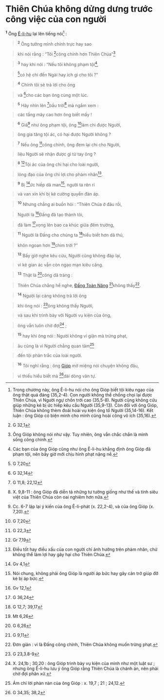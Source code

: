 # Thiên Chúa không dửng dưng trước công việc của con người
<sup><b>1</b></sup> Ông [Ê-li-hu]() lại lên tiếng nói[^1] :


> <sup><b>2</b></sup> Ông tưởng mình chính trực hay sao
>


> khi nói rằng : “Tôi [^1*]công chính hơn Thiên Chúa”[^2]
>


> <sup><b>3</b></sup> hay khi nói : “Nếu tôi không phạm tội[^3],
>


> [^2*]có hệ chi đến Ngài hay ích gì cho tôi ?”
>


> <sup><b>4</b></sup> Chính tôi sẽ trả lời cho ông
>


> và [^3*]cho các bạn ông cùng một lúc.
>


> <sup><b>5</b></sup> Hãy nhìn lên [^4*]bầu trời[^4] mà ngắm xem :
>


> các tầng mây cao hơn ông biết mấy !
>


> <sup><b>6</b></sup> Giả[^5] như ông phạm tội, ông [^5*]làm chi được Người,
>


> ông gia tăng tội ác, có hại được Người không ?
>


> <sup><b>7</b></sup> Nếu ông [^6*]công chính, ông đem lại chi cho Người,
>


> liệu Người sẽ nhận được gì từ tay ông ?
>


> <sup><b>8</b></sup> [^7*]Tội ác của ông chỉ hại cho loài người,
>


> lòng đạo của ông chỉ lợi cho phàm nhân[^6].
>


> <sup><b>9</b></sup> Bị [^8*]ức hiếp dã man[^7], người ta rên rỉ
>


> và van xin khi bị kẻ cường quyền đàn áp.
>


> <sup><b>10</b></sup> Nhưng chẳng ai buồn hỏi : “Thiên Chúa ở đâu rồi,
>


> Người là [^9*]Đấng đã tạo thành tôi,
>


> đã làm [^10*]vọng lên bao ca khúc giữa đêm trường,
>


> <sup><b>11</b></sup> Người là Đấng cho chúng ta [^11*]hiểu biết hơn dã thú,
>


> khôn ngoan hơn [^12*]chim trời ?”
>


> <sup><b>12</b></sup> Bấy giờ nghe kêu cứu, Người cũng không đáp lại,
>


> vì kẻ gian ác vẫn còn ngạo mạn kiêu căng.
>


> <sup><b>13</b></sup> Thật là [^13*]công dã tràng :
>


> Thiên Chúa chẳng hề nghe, [Đấng Toàn Năng]() [^14*]không thấy[^8].
>


> <sup><b>14</b></sup> Người lại càng không trả lời ông
>


> khi ông nói : [^15*]ông không thấy Người,
>


> và sau khi trình bày với Người vụ kiện của ông,
>


> ông vẫn luôn chờ đợi[^9] ;
>


> <sup><b>15</b></sup> hay khi ông nói : Người không vì giận mà trừng phạt,
>


> âu cũng là vì Người chẳng quan tâm[^10]
>


> đến tội phản trắc của loài người.
>


> <sup><b>16</b></sup> Tôi nghĩ rằng : ông [Gióp]() mở miệng nói chuyện không đâu,
>


> vì thiếu hiểu biết mà [^16*]dài dòng văn tự.
>

[^1]: Trong chương này, ông Ê-li-hu nói cho ông Gióp biết tội kiêu ngạo của ông thật quá đáng (35,2-4). Con người không thể chống chọi lại được Thiên Chúa, vì Người ngự chốn trời cao (35,5-8). Người cũng không cứu giúp những kẻ bị ức hiếp kêu cầu Người (35,9-13). Còn đối với ông Gióp, Thiên Chúa không thèm đoái hoài vụ kiện ông tố Người (35,14-16). Kết luận : ông Gióp có biện minh cho mình cũng hoài công vô ích (35,16).
[^2]: Ông Gióp không nói như vậy. Tuy nhiên, ông vẫn chắc chắn là mình sống công chính.
[^3]: Các bạn của ông Gióp cũng như ông Ê-li-hu khẳng định ông Gióp đã phạm tội, nên bây giờ mới chịu hình phạt nặng nề.
[^4]: X. 9,8-11 : ông Gióp đã diễn tả những tư tưởng giống như thế và tính siêu việt của Thiên Chúa còn oai nghiêm hơn nữa.
[^5]: Cc. 6-7 lặp lại ý kiến của ông Ê-li-phát (x. 22,2-4), và của ông Gióp (x. 7,20).
[^6]: Điều tốt hay điều xấu của con người chỉ ảnh hưởng trên phàm nhân, chứ không thể làm lợi hay gây hại cho Thiên Chúa.
[^7]: Nói chung, không phải ông Gióp là người áp bức hay gây cản trở giúp đỡ kẻ bị áp bức.
[^8]: Đơn giản : vì là Đấng công chính, Thiên Chúa không muốn trừng phạt.
[^9]: X. 24,1b ; 30,20 : ông Gióp trình bày vụ kiện của mình như một luật sư ; nhưng ông Ê-li-hu lưu ý ông Gióp rằng Thiên Chúa là chánh án, nên phải chờ đợi phân xử.
[^10]: Ám chỉ lời phàn nàn của ông Gióp : x. 19,7 ; 21 ; 24,12.
[^1*]: G 32,1
[^2*]: G 7,20
[^3*]: G 32,14
[^4*]: G 11,8; 22,12
[^5*]: G 7,20
[^6*]: G 22,3
[^7*]: Gr 7,19
[^8*]: Gv 4,1
[^9*]: Gv 12,1
[^10*]: G 36,24
[^11*]: G 12,7; 39,17
[^12*]: Mt 6,26
[^13*]: G 6,26
[^14*]: G 9,11
[^15*]: G 23,3.8-9
[^16*]: G 34,35; 38,2